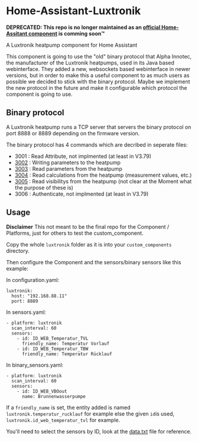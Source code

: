 # Home-Assistant-Luxtronik



**DEPRECATED: This repo is no longer maintained as an [official Home-Assitant component](https://github.com/home-assistant/home-assistant/pull/27230) is comming soon&trade;**



A Luxtronik heatpump component for Home Assistant

This component is going to use the "old" binary protocol that Alpha Innotec, the manufacturer of the Luxtronik heatpumps, used in its Java based webinterface. They added a new, websockets based webinterface in newer versions, but in order to make this a useful component to as much users as possible we decided to stick with the binary protocol.
Maybe we implement the new protocol in the future and make it configurable which protocol the component is going to use.

## Binary protocol

A Luxtronik heatpump runs a TCP server that servers the binary protocol on port 8888 or 8889 depending on the firmware version. 

The binary protocol has 4 commands which are decribed in seperate files:

- 3001 : Read Attribute, not implmented (at least in V3.79)
- [3002](3002.md) : Writing parameters to the heatpump
- [3003](3003.md) : Read parameters from the heatpump
- [3004](3004.md) : Read calculations from the heatpump (measurement values, etc.)
- [3005](3005.md) : Read visibilitys from  the heatpump (not clear at the Moment what the purpose of these is)
- 3006 : Authenticate, not implmented (at least in V3.79)


## Usage

**Disclaimer**
This not meant to be the final repo for the Component / Platforms, just for others to test the custom_component.

Copy the whole `luxtronik` folder as it is into your `custom_components` directory.

Then configure the Component and the sensors/binary sensors like this example:

In configuration.yaml:
```
luxtronik:
  host: "192.168.88.11"
  port: 8889
```
In sensors.yaml:
```
- platform: luxtronik
  scan_interval: 60
  sensors:
    - id: ID_WEB_Temperatur_TVL
      friendly_name: Temperatur Vorlauf
    - id: ID_WEB_Temperatur_TBW
      friendly_name: Temperatur Rücklauf
```
In binary_sensors.yaml:
```
- platform: luxtronik
  scan_interval: 60
  sensors:
    - id: ID_WEB_VBOout
      name: Brunnenwasserpumpe
```

If a `friendly_name` is set, the entity added is named `luxtronik.temperatur_rucklauf` for example else the given `id`is used, `luxtronik.id_web_temperatur_tvl` for example.

You'll need to select the sensors by ID, look at the [data.txt](data.txt) file for reference.
